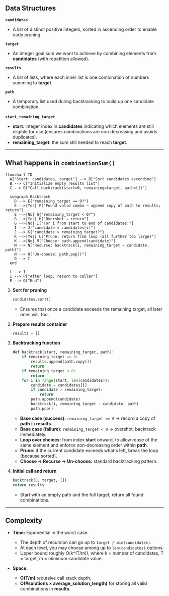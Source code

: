 ## Data Structures

**`candidates`**

* A list of distinct positive integers, sorted in ascending order to enable early pruning.

**`target`**

* An integer goal sum we want to achieve by combining elements from **candidates** (with repetition allowed).

**`results`**

* A list of lists, where each inner list is one combination of numbers summing to **target**.

**`path`**

* A temporary list used during backtracking to build up one candidate combination.

**`start`**, **`remaining_target`**

* **start**: integer index in **candidates** indicating which elements are still eligible for use (ensures combinations are non‑decreasing and avoids duplicates).
* **remaining\_target**: the sum still needed to reach **target**.

---

## What happens in `combinationSum()`

```mermaid
flowchart TD
  A["Start: candidates, target"] --> B["Sort candidates ascending"]
  B --> C["Initialize empty results list"]
  C --> D["Call backtrack(start=0, remaining=target, path=[])"]
  
  subgraph Backtrack
    D --> E{"remaining_target == 0?"}
    E -->|Yes| F["Found valid combo → append copy of path to results; return"]
    E -->|No| G{"remaining_target < 0?"}
    G -->|Yes| H["Overshot → return"]
    G -->|No| I["For i from start to end of candidates:"]
    I --> J["candidate = candidates[i]"]
    J --> K{"candidate > remaining_target?"}
    K -->|Yes| L["Prune: return from loop (all further too large)"]
    K -->|No| M["Choose: path.append(candidate)"]
    M --> N["Recurse: backtrack(i, remaining_target − candidate, path)"]
    N --> O["Un-choose: path.pop()"]
    O --> I
  end
  
  L --> I
  I --> P["After loop, return to caller"]
  P --> Q["End"]
```

1. **Sort for pruning**

   ```python
   candidates.sort()
   ```

   * Ensures that once a candidate exceeds the remaining target, all later ones will, too.

2. **Prepare results container**

   ```python
   results = []
   ```

3. **Backtracking function**

   ```python
   def backtrack(start, remaining_target, path):
       if remaining_target == 0:
           results.append(path.copy())
           return
       if remaining_target < 0:
           return
       for i in range(start, len(candidates)):
           candidate = candidates[i]
           if candidate > remaining_target:
               return
           path.append(candidate)
           backtrack(i, remaining_target - candidate, path)
           path.pop()
   ```

   * **Base case (success):** `remaining_target == 0` → record a copy of **path** in **results**.
   * **Base case (failure):** `remaining_target < 0` → overshot, backtrack immediately.
   * **Loop over choices:** from index **start** onward, to allow reuse of the same element and enforce non-decreasing order within **path**.
   * **Prune:** if the current candidate exceeds what's left, break the loop (because sorted).
   * **Choose → Recurse → Un-choose:** standard backtracking pattern.

4. **Initial call and return**

   ```python
   backtrack(0, target, [])
   return results
   ```

   * Start with an empty path and the full target; return all found combinations.

---

## Complexity

* **Time:** Exponential in the worst case.

  * The depth of recursion can go up to `target / min(candidates)`.
  * At each level, you may choose among up to `len(candidates)` options.
  * Upper bound roughly O(k^(T/m)), where k = number of candidates, T = target, m = minimum candidate value.

* **Space:**

  * **O(T/m)** recursive call stack depth.
  * **O(#solutions × average\_solution\_length)** for storing all valid combinations in **results**.

